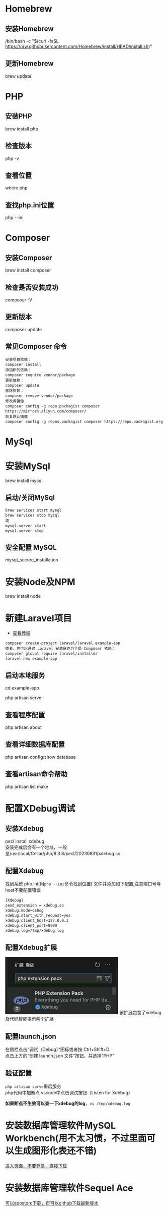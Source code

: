 # Homebrew
## 安装Homebrew
/bin/bash -c "$(curl -fsSL https://raw.githubusercontent.com/Homebrew/install/HEAD/install.sh)"
## 更新Homebrew
brew update.  

# PHP
## 安装PHP
brew install php  
## 检查版本
php -v
## 查看位置
where php
## 查找php.ini位置
php --ini

# Composer
## 安装Composer
brew install composer
## 检查是否安装成功
composer -V
## 更新版本
composer update
## 常见Composer 命令
```
安装项目依赖：  
composer install
添加新的依赖：
composer require vendor/package
更新依赖：
composer update
移除依赖：
composer remove vendor/package
修改库镜像
composer config -g repo.packagist composer https://mirrors.aliyun.com/composer/
恢复默认镜像
composer config -g repos.packagist composer https://repo.packagist.org
```

# MySql
# 安装MySql
brew install mysql
## 启动/关闭MySql
```
brew services start mysql
brew services stop mysql
或
mysql.server start
mysql.server stop
```
## 安全配置 MySQL
mysql_secure_installation


# 安装Node及NPM
brew install node

# 新建Laravel项目
- [查看教程](https://learnku.com/docs/laravel/10.x/installation/14835#d05bfc)
```
composer create-project laravel/laravel example-app   
或者，你可以通过 Laravel 安装器作为全局 Composer 依赖：
composer global require laravel/installer
laravel new example-app
```
## 启动本地服务
cd example-app  

php artisan serve  

## 查看程序配置
php artisan about
## 查看详细数据库配置
php artisan config:show database
## 查看artisan命令帮助
php artisan list make

# 配置XDebug调试
## 安装Xdebug
pecl install xdebug   
安装完成后会有一个地址，一般是/usr/local/Cellar/php/8.3.8/pecl/20230831/xdebug.so
## 配置Xdebug
找到系统 php.ini(用`php --ini`命令找到位置) 文件并添加如下配置,注意端口号与host不要配置错误   
```
[Xdebug]
zend_extension = xdebug.so 
xdebug.mode=debug
xdebug.start_with_request=yes
xdebug.client_host=127.0.0.1
xdebug.client_port=8000  
xdebug.log=/tmp/xdebug.log 
```
## 配置Xdebug扩展
![安装php extension pack](image.png)
该扩展包含了xdebug及代码智能提示两个扩展
## 配置launch.json
在侧栏点击“调试（Debug）”图标或者按 Ctrl+Shift+D   
点击上方的“创建 launch.json 文件”按钮，并选择“PHP”
## 验证配置
`php artisan serve`重启服务   
php代码中加断点
vscode中点击调试按钮（Listen for Xdebug）

**如果断点不生效可以查一下xdebug的log**，`vi /tmp/xdebug.log`

# 安装数据库管理软件MySQL Workbench(用不太习惯，不过里面可以生成图形化表还不错)
[进入页面，不要登录，直接下载](https://downloads.mysql.com/archives/workbench/)

# 安装数据库管理软件Sequel Ace
[可以appstore下载，页可以github下载最新版本](https://github.com/Sequel-Ace/Sequel-Ace)




